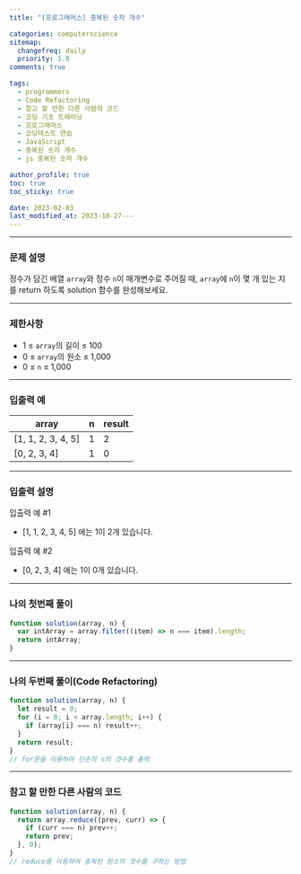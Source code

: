 ```yaml
---
title: "[프로그래머스] 중복된 숫자 개수"

categories: computerscience
sitemap:
  changefreq: daily
  priority: 1.0
comments: true

tags:
  - programmers
  - Code Refactoring
  - 참고 할 만한 다른 사람의 코드
  - 코딩 기초 트레이닝
  - 프로그래머스
  - 코딩테스트 연습
  - JavaScript
  - 중복된 숫자 개수
  - js 중복된 숫자 개수

author_profile: true
toc: true
toc_sticky: true

date: 2023-02-03
last_modified_at: 2023-10-27---
---
```


---

### 문제 설명

정수가 담긴 배열 `array`와 정수 `n`이 매개변수로 주어질 때, `array`에 `n`이 몇 개 있는 지를 return 하도록 solution 함수를 완성해보세요.

---

### 제한사항

- 1 ≤ `array`의 길이 ≤ 100
- 0 ≤ `array`의 원소 ≤ 1,000
- 0 ≤ `n` ≤ 1,000

---

### 입출력 예

| array              | n   | result |
| ------------------ | --- | ------ |
| [1, 1, 2, 3, 4, 5] | 1   | 2      |
| [0, 2, 3, 4]       | 1   | 0      |

---

### 입출력 설명

입출력 예 #1

- [1, 1, 2, 3, 4, 5] 에는 1이 2개 있습니다.

입출력 예 #2

- [0, 2, 3, 4] 에는 1이 0개 있습니다.

---

### 나의 첫번째 풀이

```jsx
function solution(array, n) {
  var intArray = array.filter((item) => n === item).length;
  return intArray;
}
```

---

### 나의 두번째 풀이(Code Refactoring)

```jsx
function solution(array, n) {
  let result = 0;
  for (i = 0; i < array.length; i++) {
    if (array[i] === n) result++;
  }
  return result;
}
// for문을 이용하여 단순히 n의 갯수를 출력
```

---

### 참고 할 만한 다른 사람의 코드

```jsx
function solution(array, n) {
  return array.reduce((prev, curr) => {
    if (curr === n) prev++;
    return prev;
  }, 0);
}
// reduce를 이용하여 중복된 원소의 갯수를 구하는 방법
```
